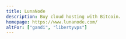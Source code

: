 ```yaml
---
title: LunaNode
description: Buy cloud hosting with Bitcoin.
homepage: https://www.lunanode.com/
altFor: ["gandi", "libertyvps"]
---
```


